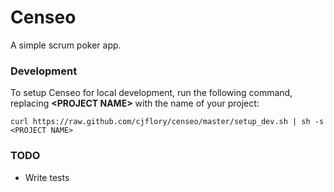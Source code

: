 # Censeo

A simple scrum poker app.

### Development

To setup Censeo for local development, run the following command, replacing **&lt;PROJECT NAME&gt;** with the name of your project:

    curl https://raw.github.com/cjflory/censeo/master/setup_dev.sh | sh -s <PROJECT NAME>

### TODO

* Write tests

